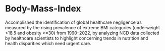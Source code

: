 # Body-Mass-Index
Accomplished the identification of global healthcare negligence as measured by the rising prevalence of extreme BMI categories (underweight &lt;18.5 and obesity >=30) from 1990–2022, by analyzing NCD data collected by healthcare scientists to highlight concerning trends in nutrition and health disparities which need urgent care.

